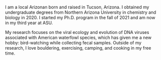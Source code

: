 I am a local Arizonan born and raised in Tucson, Arizona. I obtained my undergraduate degrees from Northern Arizona University in chemistry and biology in 2020. I started my Ph.D. program in the fall of 2021 and am now in my third year at ASU.

 My research focuses on the viral ecology and evolution of DNA viruses associated with American waterfowl species, which has given me a new hobby: bird-watching while collecting fecal samples. Outside of my research, I love bouldering, exercising, camping, and cooking in my free time.